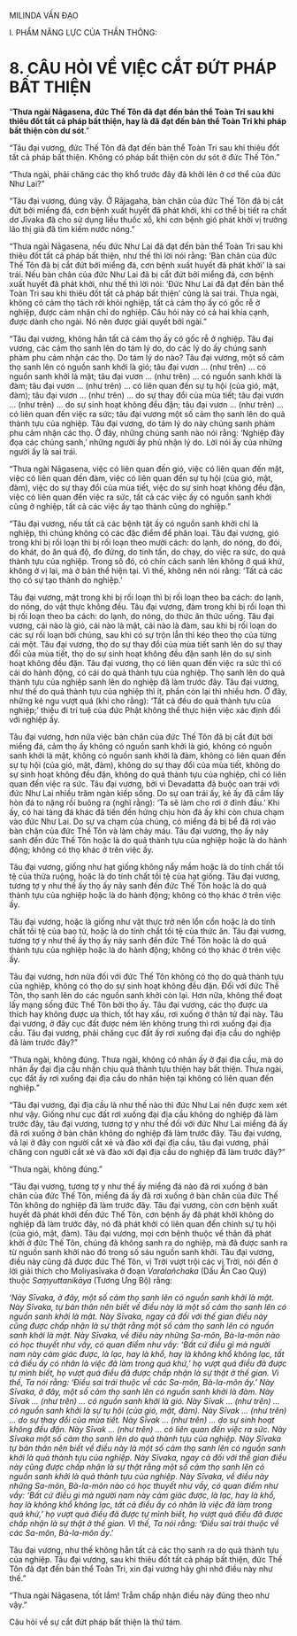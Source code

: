 MILINDA VẤN ĐẠO

I. PHẨM NĂNG LỰC CỦA THẦN THÔNG:

# 8. CÂU HỎI VỀ VIỆC CẮT ĐỨT PHÁP BẤT THIỆN

“**Thưa ngài Nāgasena, đức Thế Tôn đã đạt đến bản thể Toàn Tri sau khi thiêu đốt tất cả pháp bất thiện, hay là đã đạt đến bản thể Toàn Tri khi pháp bất thiện còn dư sót**.”

“Tâu đại vương, đức Thế Tôn đã đạt đến bản thể Toàn Tri sau khi thiêu đốt tất cả pháp bất thiện. Không có pháp bất thiện còn dư sót ở đức Thế Tôn.”

“Thưa ngài, phải chăng các thọ khổ trước đây đã khởi lên ở cơ thể của đức Như Lai?”

“Tâu đại vương, đúng vậy. Ở Rājagaha, bàn chân của đức Thế Tôn đã bị cắt đứt bởi miểng đá, cơn bệnh xuất huyết đã phát khởi, khi cơ thể bị tiết ra chất dơ Jīvaka đã cho sử dụng liều thuốc xổ, khi cơn bệnh gió phát khởi vị trưởng lão thị giả đã tìm kiếm nước nóng.”

“Thưa ngài Nāgasena, nếu đức Như Lai đã đạt đến bản thể Toàn Tri sau khi thiêu đốt tất cả pháp bất thiện, như thế thì lời nói rằng: ‘Bàn chân của đức Thế Tôn đã bị cắt đứt bởi miểng đá, cơn bệnh xuất huyết đã phát khởi’ là sai trái. Nếu bàn chân của đức Như Lai đã bị cắt đứt bởi miểng đá, cơn bệnh xuất huyết đã phát khởi, như thế thì lời nói: ‘Đức Như Lai đã đạt đến bản thể Toàn Tri sau khi thiêu đốt tất cả pháp bất thiện’ cũng là sai trái. Thưa ngài, không có cảm thọ tách rời khỏi nghiệp, tất cả cảm thọ ấy có gốc rễ ở nghiệp, được cảm nhận chỉ do nghiệp. Câu hỏi này có cả hai khía cạnh, được dành cho ngài. Nó nên được giải quyết bởi ngài.”

“Tâu đại vương, không hẳn tất cả cảm thọ ấy có gốc rễ ở nghiệp. Tâu đại vương, các cảm thọ sanh lên do tám lý do, do các lý do ấy chúng sanh phàm phu cảm nhận các thọ. Do tám lý do nào? Tâu đại vương, một số cảm thọ sanh lên có nguồn sanh khởi là gió; tâu đại vươn … (như trên) … có nguồn sanh khởi là mật; tâu đại vươn … (như trên) … có nguồn sanh khởi là đàm; tâu đại vươn … (như trên) … có liên quan đến sự tụ hội (của gió, mật, đàm); tâu đại vươn … (như trên) … do sự thay đổi của mùa tiết; tâu đại vươn … (như trên) … do sự sinh hoạt không đều đặn; tâu đại vươn … (như trên) … có liên quan đến việc ra sức; tâu đại vương một số cảm thọ sanh lên do quả thành tựu của nghiệp. Tâu đại vương, do tám lý do này chúng sanh phàm phu cảm nhận các thọ. Ở đây, những chúng sanh nào nói rằng: ‘Nghiệp đày đọa các chúng sanh,’ những người ấy phủ nhận lý do. Lời nói ấy của những người ấy là sai trái.

“Thưa ngài Nāgasena, việc có liên quan đến gió, việc có liên quan đến mật, việc có liên quan đến đàm, việc có liên quan đến sự tụ hội (của gió, mật, đàm), việc do sự thay đổi của mùa tiết, việc do sự sinh hoạt không đều đặn, việc có liên quan đến việc ra sức, tất cả các việc ấy có nguồn sanh khởi cũng ở nghiệp, tất cả các việc ấy tạo thành cũng do nghiệp.”

“Tâu đại vương, nếu tất cả các bệnh tật ấy có nguồn sanh khởi chỉ là nghiệp, thì chúng không có các đặc điểm để phân loại. Tâu đại vương, gió trong khi bị rối loạn thì bị rối loạn theo mười cách: do lạnh, do nóng, do đói, do khát, do ăn quá độ, đo đứng, do tinh tấn, do chạy, do việc ra sức, do quả thành tựu của nghiệp. Trong số đó, có chín cách sanh lên không ở quá khứ, không ở vị lai, mà ở bản thể hiện tại. Vì thế, không nên nói rằng: ‘Tất cả các thọ có sự tạo thành do nghiệp.’

Tâu đại vương, mật trong khi bị rối loạn thì bị rối loạn theo ba cách: do lạnh, do nóng, do vật thực không đều. Tâu đại vương, đàm trong khi bị rối loạn thì bị rối loạn theo ba cách: do lạnh, do nóng, do thức ăn thức uống. Tâu đại vương, cái nào là gió, cái nào là mật, cái nào là đàm, sau khi bị rối loạn do các sự rối loạn bởi chúng, sau khi có sự trộn lẫn thì kéo theo thọ của từng cái một. Tâu đại vương, thọ do sự thay đổi của mùa tiết sanh lên do sự thay đổi của mùa tiết, thọ do sự sinh hoạt không đều đặn sanh lên do sự sinh hoạt không đều đặn. Tâu đại vương, thọ có liên quan đến việc ra sức thì có cái do hành động, có cái do quả thành tựu của nghiệp. Thọ sanh lên do quả thành tựu của nghiệp sanh lên do nghiệp đã làm trước đây. Tâu đại vương, như thế do quả thành tựu của nghiệp thì ít, phần còn lại thì nhiều hơn. Ở đây, những kẻ ngu vượt quá (khi cho rằng): ‘Tất cả đều do quả thành tựu của nghiệp;’ thiếu đi trí tuệ của đức Phật không thể thực hiện việc xác định đối với nghiệp ấy.

Tâu đại vương, hơn nữa việc bàn chân của đức Thế Tôn đã bị cắt đứt bởi miểng đá, cảm thọ ấy không có nguồn sanh khởi là gió, không có nguồn sanh khởi là mật, không có nguồn sanh khởi là đàm, không có liên quan đến sự tụ hội (của gió, mật, đàm), không do sự thay đổi của mùa tiết, không do sự sinh hoạt không đều đặn, không do quả thành tựu của nghiệp, chỉ có liên quan đến việc ra sức. Tâu đại vương, bởi vì Devadatta đã buộc oan trái với đức Như Lai nhiều trăm ngàn kiếp sống. Do sự oan trái ấy, kẻ ấy đã cầm lấy hòn đá to nặng rồi buông ra (nghĩ rằng): ‘Ta sẽ làm cho rơi ở đỉnh đầu.’ Khi ấy, có hai tảng đá khác đã tiến đến hứng chịu hòn đá ấy khi còn chưa chạm vào đức Như Lai. Do sự va chạm của chúng, có miểng đá bị bể đã rơi vào bàn chân của đức Thế Tôn và làm chảy máu. Tâu đại vương, thọ ấy nảy sanh đến đức Thế Tôn hoặc là do quả thành tựu của nghiệp hoặc là do hành động; không có thọ khác ở trên việc ấy.

Tâu đại vương, giống như hạt giống không nẩy mầm hoặc là do tính chất tồi tệ của thửa ruộng, hoặc là do tính chất tồi tệ của hạt giống. Tâu đại vương, tương tợ y như thế ấy thọ ấy nảy sanh đến đức Thế Tôn hoặc là do quả thành tựu của nghiệp hoặc là do hành động; không có thọ khác ở trên việc ấy.

Tâu đại vương, hoặc là giống như vật thực trở nên lổn cổn hoặc là do tính chất tồi tệ của bao tử, hoặc là do tính chất tồi tệ của thức ăn. Tâu đại vương, tương tợ y như thế ấy thọ ấy nảy sanh đến đức Thế Tôn hoặc là do quả thành tựu của nghiệp hoặc là do hành động; không có thọ khác ở trên việc ấy.

Tâu đại vương, hơn nữa đối với đức Thế Tôn không có thọ do quả thành tựu của nghiệp, không có thọ do sự sinh hoạt không đều đặn. Đối với đức Thế Tôn, thọ sanh lên do các nguồn sanh khởi còn lại. Hơn nữa, không thể đoạt lấy mạng sống đức Thế Tôn bởi thọ ấy. Tâu đại vương, các thọ được ưa thích hay không được ưa thích, tốt hay xấu, rơi xuống ở thân tứ đại này. Tâu đại vương, ở đây cục đất được ném lên không trung thì rơi xuống đại địa cầu. Tâu đại vương, phải chăng cục đất ấy rơi xuống đại địa cầu do nghiệp đã làm trước đây?”

“Thưa ngài, không đúng. Thưa ngài, không có nhân ấy ở đại địa cầu, mà do nhân ấy đại địa cầu nhận chịu quả thành tựu thiện hay bất thiện. Thưa ngài, cục đất ấy rơi xuống đại địa cầu do nhân hiện tại không có liên quan đến nghiệp.”

“Tâu đại vương, đại địa cầu là như thế nào thì đức Như Lai nên được xem xét như vậy. Giống như cục đất rơi xuống đại địa cầu không do nghiệp đã làm trước đây, tâu đại vương, tương tợ y như thế đối với đức Như Lai miểng đá ấy đã rơi xuống ở bàn chân không do nghiệp đã làm trước đây. Tâu đại vương, vả lại ở đây con người cắt xẻ và đào xới đại địa cầu, tâu đại vương, phải chăng con người cắt xẻ và đào xới đại địa cầu do nghiệp đã làm trước đây?”

“Thưa ngài, không đúng.”

“Tâu đại vương, tương tợ y như thế ấy miểng đá nào đã rơi xuống ở bàn chân của đức Thế Tôn, miểng đá ấy đã rơi xuống ở bàn chân của đức Thế Tôn không do nghiệp đã làm trước đây. Tâu đại vương, còn cơn bệnh xuất huyết đã phát khởi đến đức Thế Tôn, cơn bệnh ấy đã phát khởi không do nghiệp đã làm trước đây, nó đã phát khởi có liên quan đến chính sự tụ hội (của gió, mật, đàm). Tâu đại vương, mọi cơn bệnh thuộc về thân đã phát khởi ở đức Thế Tôn, chúng đã không sanh ra do nghiệp, mà đã được sanh ra từ nguồn sanh khởi nào đó trong số sáu nguồn sanh khởi. Tâu đại vương, điều này cũng đã được đức Thế Tôn, vị Trời vượt trội các vị Trời, nói đến ở lời giải thích cho Moliyasīvaka ở đoạn _Varalañchaka_ (Dấu Ấn Cao Quý) thuộc _Saṃyuttanikāya_ (Tương Ưng Bộ) rằng:

‘_Này Sīvaka, ở đây, một số cảm thọ sanh lên có nguồn sanh khởi là mật. Này Sīvaka, tự bản thân nên biết về điều này là một số cảm thọ sanh lên có nguồn sanh khởi là mật. Này Sīvaka, ngay cả đối với thế gian điều này cũng được chấp nhận là sự thật rằng một số cảm thọ sanh lên có nguồn sanh khởi là mật. Này Sīvaka, về điều này những Sa-môn, Bà-la-môn nào có học thuyết như vầy, có quan điểm như vầy: ‘Bất cứ điều gì mà người nam này cảm giác được, là lạc, hay là khổ, hay là không khổ không lạc, tất cả điều ấy có nhân là việc đã làm trong quá khứ,’ họ vượt quá điều đã được tự mình biết, họ vượt quá điều đã được chấp nhận là sự thật ở thế gian. Vì thế, Ta nói rằng: ‘Điều sai trái thuộc về các Sa-môn, Bà-la-môn ấy.’ Này Sīvaka, ở đây, một số cảm thọ sanh lên có nguồn sanh khởi là đàm. Này Sīvak … (như trên) … có nguồn sanh khởi là gió. Này Sīvak … (như trên) … có nguồn sanh khởi là sự tụ hội (của gió, mật, đàm). Này Sīvak … (như trên) … do sự thay đổi của mùa tiết. Này Sīvak … (như trên) … do sự sinh hoạt không đều đặn. Này Sīvak … (như trên) … có liên quan đến việc ra sức. Này Sīvaka một số cảm thọ sanh lên do quả thành tựu của nghiệp. Này Sīvaka tự bản thân nên biết về điều này là một số cảm thọ sanh lên có nguồn sanh khởi là quả thành tựu của nghiệp. Này Sīvaka, ngay cả đối với thế gian điều này cũng được chấp nhận là sự thật rằng một số cảm thọ sanh lên có nguồn sanh khởi là quả thành tựu của nghiệp. Này Sīvaka, về điều này những Sa-môn, Bà-la-môn nào có học thuyết như vầy, có quan điểm như vầy: ‘Bất cứ điều gì mà người nam này cảm giác được, là lạc, hay là khổ, hay là không khổ không lạc, tất cả điều ấy có nhân là việc đã làm trong quá khứ,’ họ vượt quá điều đã được tự mình biết, họ vượt quá điều đã được chấp nhận là sự thật ở thế gian. Vì thế, Ta nói rằng: ‘Điều sai trái thuộc về các Sa-môn, Bà-la-môn ấy_.’

Tâu đại vương, như thế không hẳn tất cả các thọ sanh ra do quả thành tựu của nghiệp. Tâu đại vương, sau khi thiêu đốt tất cả pháp bất thiện, đức Thế Tôn đã đạt đến bản thể Toàn Tri, xin đại vương hãy ghi nhớ điều này như thế.”

“Thưa ngài Nāgasena, tốt lắm! Trẫm chấp nhận điều này đúng theo như vậy.”

Câu hỏi về sự cắt đứt pháp bất thiện là thứ tám.
